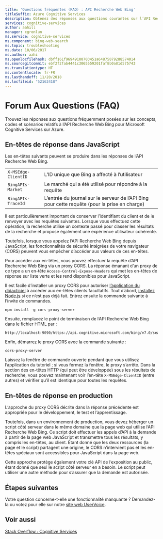 ```yaml
---
title: 'Questions fréquentes (FAQ) : API Recherche Web Bing'
titleSuffix: Azure Cognitive Services
description: Obtenez des réponses aux questions courantes sur l’API Recherche Web Bing.
services: cognitive-services
author: aahill
manager: cgronlun
ms.service: cognitive-services
ms.component: bing-web-search
ms.topic: troubleshooting
ms.date: 10/06/2017
ms.author: aahi
ms.openlocfilehash: dbff161f96949100703451a64875079288574014
ms.sourcegitcommit: ebf2f2fab4441c3065559201faf8b0a81d575743
ms.translationtype: HT
ms.contentlocale: fr-FR
ms.lasthandoff: 11/20/2018
ms.locfileid: "52162418"
---
```

# <a name="frequently-asked-questions-faq"></a>Forum Aux Questions (FAQ)

 Trouvez les réponses aux questions fréquemment posées sur les concepts, codes et scénarios relatifs à l’API Recherche Web Bing pour Microsoft Cognitive Services sur Azure.

## <a name="response-headers-in-javascript"></a>En-têtes de réponse dans JavaScript

Les en-têtes suivants peuvent se produire dans les réponses de l’API Recherche Web Bing.

|||
|-|-|
|`X-MSEdge-ClientID`|L’ID unique que Bing a affecté à l’utilisateur|
|`BingAPIs-Market`|Le marché qui a été utilisé pour répondre à la requête|
|`BingAPIs-TraceId`|L’entrée du journal sur le serveur de l’API Bing pour cette requête (pour la prise en charge)|

Il est particulièrement important de conserver l’identifiant du client et de le renvoyer avec les requêtes suivantes. Lorsque vous effectuez cette opération, la recherche utilise un contexte passé pour classer les résultats de la recherche et propose également une expérience utilisateur cohérente.

Toutefois, lorsque vous appelez l’API Recherche Web Bing depuis JavaScript, les fonctionnalités de sécurité intégrées de votre navigateur (CORS) peuvent vous empêcher d’accéder aux valeurs de ces en-têtes.

Pour accéder aux en-têtes, vous pouvez effectuer la requête d’API Recherche Web Bing via un proxy CORS. La réponse émanant d’un proxy de ce type a un en-tête `Access-Control-Expose-Headers` qui met les en-têtes de réponse sur liste verte et les rend disponibles pour JavaScript.

Il est facile d’installer un proxy CORS pour autoriser [l’application du didacticiel](tutorial-bing-web-search-single-page-app.md) à accéder aux en-têtes clients facultatifs. Tout d’abord, [installez Node.js](https://nodejs.org/en/download/) si ce n’est pas déjà fait. Entrez ensuite la commande suivante à l’invite de commandes.

    npm install -g cors-proxy-server

Ensuite, remplacez le point de terminaison de l’API Recherche Web Bing dans le fichier HTML par :

    http://localhost:9090/https://api.cognitive.microsoft.com/bing/v7.0/search

Enfin, démarrez le proxy CORS avec la commande suivante :

    cors-proxy-server

Laissez la fenêtre de commande ouverte pendant que vous utilisez l’application du tutoriel ; si vous fermez la fenêtre, le proxy s’arrête. Dans la section des en-têtes HTTP (qui peut être développée) sous les résultats de recherche, vous pouvez maintenant voir l’en-tête `X-MSEdge-ClientID` (entre autres) et vérifier qu’il est identique pour toutes les requêtes.

## <a name="response-headers-in-production"></a>En-têtes de réponse en production

L’approche du proxy CORS décrite dans la réponse précédente est appropriée pour le développement, le test et l’apprentissage.

Toutefois, dans un environnement de production, vous devez héberger un script côté serveur dans le même domaine que la page web qui utilise l’API Recherche Web Bing. Ce script doit effectuer les appels d’API à la demande à partir de la page web JavaScript et transmettre tous les résultats, y compris les en-têtes, au client. Étant donné que les deux ressources (la page et le script) partagent une origine, le CORS n’intervient pas et les en-têtes spéciaux sont accessibles pour JavaScript dans la page web.

Cette approche protège également votre clé API de l’exposition au public, étant donné que seul le script côté serveur en a besoin. Le script peut utiliser une autre méthode pour s’assurer que la demande est autorisée.

## <a name="next-steps"></a>Étapes suivantes

Votre question concerne-t-elle une fonctionnalité manquante ? Demandez-la ou votez pour elle sur notre [site web UserVoice](https://cognitive.uservoice.com/forums/555907-bing-search).

## <a name="see-also"></a>Voir aussi

 [Stack Overflow : Cognitive Services](http://stackoverflow.com/questions/tagged/bing-api)
